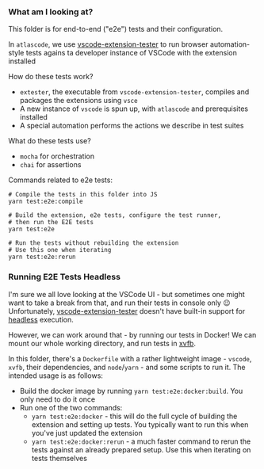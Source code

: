 ### What am I looking at?

This folder is for end-to-end ("e2e") tests and their configuration.

In `atlascode`, we use [vscode-extension-tester](https://github.com/redhat-developer/vscode-extension-tester) to run browser automation-style tests agains ta developer instance of VSCode with the extension installed

How do these tests work?

-   `extester`, the executable from `vscode-extension-tester`, compiles and packages the extensions using `vsce`
-   A new instance of `vscode` is spun up, with `atlascode` and prerequisites installed
-   A special automation performs the actions we describe in test suites

What do these tests use?

-   `mocha` for orchestration
-   `chai` for assertions

Commands related to e2e tests:

    # Compile the tests in this folder into JS
    yarn test:e2e:compile

    # Build the extension, e2e tests, configure the test runner,
    # then run the E2E tests
    yarn test:e2e

    # Run the tests without rebuilding the extension
    # Use this one when iterating
    yarn test:e2e:rerun

### Running E2E Tests Headless

I'm sure we all love looking at the VSCode UI - but sometimes one might want to take a break from that, and run their tests in console only 😉 Unfortunately, [vscode-extension-tester](https://github.com/redhat-developer/vscode-extension-tester) doesn't have built-in support for [headless](https://en.wikipedia.org/wiki/Headless_browser) execution.

However, we can work around that - by running our tests in Docker! We can mount our whole working directory, and run tests in [xvfb](https://en.wikipedia.org/wiki/Xvfb).

In this folder, there's a `Dockerfile` with a rather lightweight image - `vscode`, `xvfb`, their dependencies, and `node`/`yarn` - and some scripts to run it. The intended usage is as follows:

-   Build the docker image by running `yarn test:e2e:docker:build`. You only need to do it once
-   Run one of the two commands:
    -   `yarn test:e2e:docker` - this will do the full cycle of building the extension and setting up tests. You typically want to run this when you've just updated the extension
    -   `yarn test:e2e:docker:rerun` - a much faster command to rerun the tests against an already prepared setup. Use this when iterating on tests themselves

